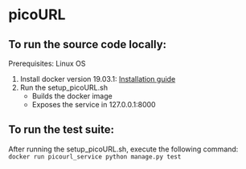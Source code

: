 # picoURL

## To run the source code locally:

Prerequisites: Linux OS

1. Install docker version 19.03.1: [Installation guide](https://docs.docker.com/install/)
2. Run the setup_picoURL.sh
    * Builds the docker image
    * Exposes the service in 127.0.0.1:8000
  

## To run the test suite:
After running the setup_picoURL.sh, execute the following command:
```docker run picourl_service python manage.py test```
